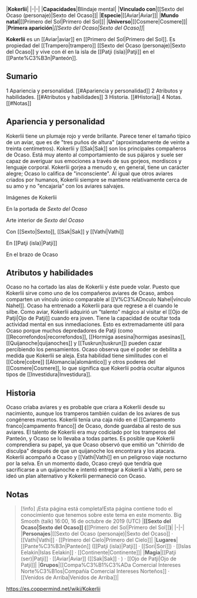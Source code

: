

|**Kokerlii**|
|-|-|
|**Capacidades**|Blindaje mental|
|**Vinculado con**|[[Sexto del Ocaso (personaje)\|Sexto del Ocaso]]|
|**Especie**|[[Aviar\|Aviar]]|
|**Mundo natal**|[[Primero del Sol\|Primero del Sol]]|
|**Universo**|[[Cosmere\|Cosmere]]|
|**Primera aparición**|*[[Sexto del Ocaso\|Sexto del Ocaso]]*|

**Kokerlii** es un [[Aviar\|aviar]] en [[Primero del Sol\|Primero del Sol]]. Es propiedad del [[Trampero\|trampero]] [[Sexto del Ocaso (personaje)\|Sexto del Ocaso]] y vive con él en la isla de [[Patji (isla)\|Patji]] en el [[Pante%C3%B3n\|Panteón]].

## Sumario

1 Apariencia y personalidad. [[#Apariencia y personalidad]] 
2 Atributos y habilidades. [[#Atributos y habilidades]] 
3 Historia. [[#Historia]] 
4 Notas. [[#Notas]] 


## Apariencia y personalidad
Kokerlii tiene un plumaje rojo y verde brillante. Parece tener el tamaño típico de un aviar, que es de "tres puños de altura" (aproximadamente de veinte a treinta centímetros). Kokerlii y [[Sak\|Sak]] son los principales compañeros de Ocaso. Está muy atento al comportamiento de sus pájaros y suele ser capaz de averiguar sus emociones a través de sus gorjeos, mordiscos y lenguaje corporal. Kokerlii gorjea a menudo y, en general, tiene un carácter alegre; Ocaso lo califica de "inconsciente". Al igual que otros aviares criados por humanos, Kokerlii siempre se mantiene relativamente cerca de su amo y no "encajaría" con los aviares salvajes.


Imágenes de Kokerlii



 En la portada de *Sexto del Ocaso*





 Arte interior de *Sexto del Ocaso*





 Con [[Sexto\|Sexto]], [[Sak\|Sak]] y [[Vathi\|Vathi]]





 En [[Patji (isla)\|Patji]]





 En el brazo de Ocaso



## Atributos y habilidades
Ocaso no ha cortado las alas de Kokerlii y éste puede volar. Puesto que Kokerlii sirve como uno de los compañeros aviares de Ocaso, ambos comparten un vínculo único comparable al [[V%C3%ADnculo Nahel\|vínculo Nahel]]. Ocaso ha entrenado a Kokerlii para que regrese a él cuando le silbe.
Como aviar, Kokerlii adquirió un "talento" mágico al visitar el [[Ojo de Patji\|Ojo de Patji]] cuando era joven. Tiene la capacidad de ocultar toda actividad mental en sus inmediaciones. Esto es extremadamente útil para Ocaso porque muchos depredadores de Patji (como [[Recorrefondos\|recorrefondos]], [[Hormiga asesina\|hormigas asesinas]], [[Quijanoche\|quijanoches]] y [[Tuskrun\|tuskrun]]) pueden cazar percibiendo los pensamientos.  Ocaso observa que el poder se debilita a medida que Kokerlii se aleja. Esta habilidad tiene similitudes con el [[Cobre\|cobre]] [[Alomancia\|alomántico]]  y otros poderes del [[Cosmere\|Cosmere]], lo que significa que Kokerlii podría ocultar algunos tipos de [[Investidura\|Investidura]].

## Historia
Ocaso criaba aviares y es probable que criara a Kokerlii desde su nacimiento, aunque los tramperos también cuidan de los aviares de sus congéneres muertos. Kokerlii tenía una caja nido en el [[Campamento franco\|campamento franco]] de Ocaso, donde guardaba al resto de sus aviares. El talento de Kokerlii era muy codiciado por los tramperos del Panteón, y Ocaso se lo llevaba a todas partes. Es posible que Kokerlii comprendiera su papel, ya que Ocaso observó que emitió un "chirrido de disculpa" después de que un quijanoche los encontrara y los atacara.
Kokerlii acompañó a Ocaso y [[Vathi\|Vathi]] en un peligroso viaje nocturno por la selva. En un momento dado, Ocaso creyó que tendría que sacrificarse a un quijanoche e intentó entregar a Kokerlii a Vathi, pero se ideó un plan alternativo y Kokerlii permaneció con Ocaso.

## Notas

> [!info] ¡Esta página está completa!Esta página contiene todo el conocimiento que tenemos sobre este tema en este momento.
Big Smooth (talk) 16:00, 16 de octubre de 2019 (UTC)
|**[[Sexto del Ocaso\|Sexto del Ocaso]] (**[[Primero del Sol\|Primero del Sol]]**)**|
|-|-|
|**Personajes**|[[Sexto del Ocaso (personaje)\|Sexto del Ocaso]] · [[Vathi\|Vathi]] · [[Primero del Cielo\|Primero del Cielo]]|
|**Lugares**|[[Pante%C3%B3n\|Panteón]] ([[Patji (isla)\|Patji]] · [[Sori\|Sori]]) · [[Islas Eelakin\|Islas Eelakin]] · [[Continente\|Continente]]|
|**Magia**|[[Patji (ser)\|Patji]] · [[Aviar\|Aviar]] ([[Sak\|Sak]] · ) · [[Ojo de Patji\|Ojo de Patji]]|
|**Grupos**|[[Compa%C3%B1%C3%ADa Comercial Intereses Norte%C3%B1os\|Compañía Comercial Intereses Norteños]] · [[Venidos de Arriba\|Venidos de Arriba]]|



https://es.coppermind.net/wiki/Kokerlii